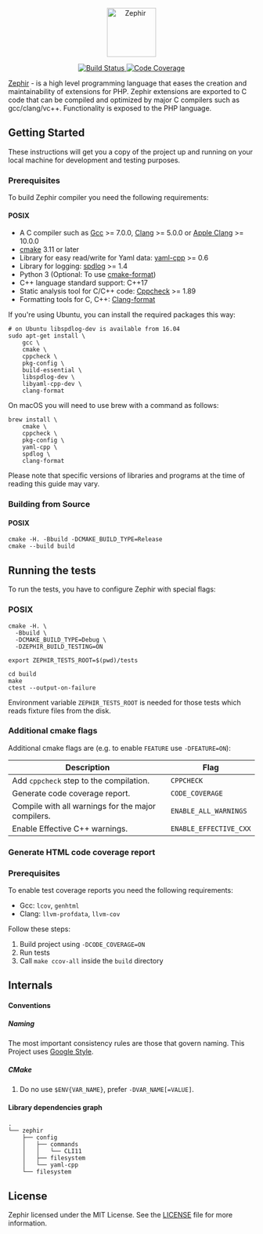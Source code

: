 <p align="center"><a href="https://zephir-lang.com" target="_blank" name="_">
    <img src="https://assets.phalconphp.com/zephir/zephir_logo-105x36.svg" height="100" alt="Zephir"/>
</a></p>

<p align="center">
    <a href="https://github.com/sergeyklay/cpp-zephir/actions">
        <img src="https://github.com/sergeyklay/cpp-zephir/workflows/build/badge.svg" alt="Build Status">
    </a>
    <a href="https://codecov.io/gh/sergeyklay/cpp-zephir">
        <img src="https://codecov.io/gh/sergeyklay/cpp-zephir/branch/master/graph/badge.svg?token=l1Oy2k15VP" alt="Code Coverage" />
    </a>
</p>

[Zephir][0] - is a high level programming language that eases the creation and maintainability of extensions for PHP.
Zephir extensions are exported to C code that can be compiled and optimized by major C compilers such as gcc/clang/vc++.
Functionality is exposed to the PHP language.

## Getting Started

These instructions will get you a copy of the project up and running on your local machine for development and testing purposes.

### Prerequisites

To build Zephir compiler you need the following requirements:

#### POSIX

- A C compiler such as  [Gcc](https://gcc.gnu.org) >= 7.0.0, [Clang](https://clang.llvm.org) >= 5.0.0
  or [Apple Clang](https://apps.apple.com/us/app/xcode/id497799835) >= 10.0.0
- [cmake](https://cmake.org/) 3.11 or later
- Library for easy read/write for Yaml data: [yaml-cpp](https://github.com/jbeder/yaml-cpp) >= 0.6
- Library for logging: [spdlog](https://github.com/gabime/spdlog) >= 1.4
- Python 3 (Optional: To use [cmake-format](https://github.com/cheshirekow/cmake_format))
- C++ language standard support: C++17
- Static analysis tool for C/C++ code: [Cppcheck](https://github.com/danmar/cppcheck) >= 1.89
- Formatting tools for C, C++: [Clang-format](https://clang.llvm.org/docs/ClangFormat.html)

If you're using Ubuntu, you can install the required packages this way:

```shell script
# on Ubuntu libspdlog-dev is available from 16.04
sudo apt-get install \
    gcc \
    cmake \
    cppcheck \
    pkg-config \
    build-essential \
    libspdlog-dev \
    libyaml-cpp-dev \
    clang-format
```

On macOS you will need to use brew with a command as follows:
```shell script
brew install \
    cmake \
    cppcheck \
    pkg-config \
    yaml-cpp \
    spdlog \
    clang-format
```

Please note that specific versions of libraries and programs at the time of reading this guide may vary.

### Building from Source

#### POSIX

```shell script
cmake -H. -Bbuild -DCMAKE_BUILD_TYPE=Release
cmake --build build
```

## Running the tests

To run the tests, you have to configure Zephir with special flags:

### POSIX

```shell script
cmake -H. \
  -Bbuild \
  -DCMAKE_BUILD_TYPE=Debug \
  -DZEPHIR_BUILD_TESTING=ON

export ZEPHIR_TESTS_ROOT=$(pwd)/tests

cd build
make
ctest --output-on-failure
```

Environment variable `ZEPHIR_TESTS_ROOT` is needed for those tests which reads fixture files from the disk.

### Additional cmake flags

Additional cmake flags are (e.g. to enable `FEATURE` use `-DFEATURE=ON`):

| Description                                         | Flag                   |
| --------------------------------------------------- |------------------------|
| Add `cppcheck` step to the compilation.             | `CPPCHECK`             |
| Generate code coverage report.                      | `CODE_COVERAGE`        |
| Compile with all warnings for the major compilers.  | `ENABLE_ALL_WARNINGS`  |
| Enable Effective C++ warnings.                      | `ENABLE_EFFECTIVE_CXX` |

### Generate HTML code coverage report

### Prerequisites

To enable test coverage reports you need the following requirements:

- Gcc: `lcov`, `genhtml`
- Clang: `llvm-profdata`, `llvm-cov`

Follow these steps:

1. Build project using `-DCODE_COVERAGE=ON`
2. Run tests
3. Call `make ccov-all` inside the `build` directory

## Internals

#### Conventions

##### Naming

The most important consistency rules are those that govern naming.
This Project uses [Google Style](https://google.github.io/styleguide/cppguide.html#Naming).

##### CMake

1. Do no use `$ENV{VAR_NAME}`, prefer `-DVAR_NAME[=VALUE]`.

#### Library dependencies graph

```
.
└── zephir
    ├── config
    │   ├── commands
    │   │   └── CLI11
    │   ├── filesystem
    │   └── yaml-cpp
    └── filesystem
```

## License

Zephir licensed under the MIT License. See the [LICENSE][8] file for more information.

[0]: https://zephir-lang.com
[8]: https://github.com/phalcon/zephir/blob/master/LICENSE
